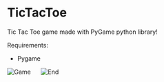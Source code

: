 # TicTacToe
Tic Tac Toe game made with PyGame python library!

Requirements:
 - Pygame
 
![Game](https://i.imgur.com/MG43b56.png "Game")&nbsp;&nbsp;&nbsp;&nbsp;&nbsp;
![End](https://imgur.com/QD9UEFy.png "End")
